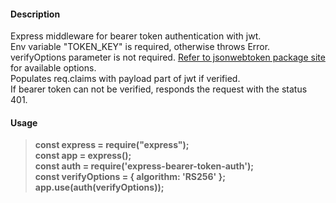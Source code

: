 #### Description
Express middleware for bearer token authentication with jwt.    
Env variable "TOKEN_KEY" is required, otherwise throws Error.  
verifyOptions parameter is not required. [Refer to jsonwebtoken package site](https://www.npmjs.com/package/jsonwebtoken) for available options.  
Populates req.claims with payload part of jwt if verified.  
If bearer token can not be verified, responds the request with the status 401.  
#### Usage
> **const express = require("express");  
const app = express();  
const auth = require('express-bearer-token-auth');  
const verifyOptions = { algorithm:  'RS256' };  
app.use(auth(verifyOptions));**  
